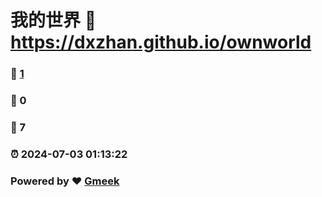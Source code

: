 # 我的世界 :link: https://dxzhan.github.io/ownworld 
### :page_facing_up: [1](https://dxzhan.github.io/ownworld/tag.html) 
### :speech_balloon: 0 
### :hibiscus: 7 
### :alarm_clock: 2024-07-03 01:13:22 
### Powered by :heart: [Gmeek](https://github.com/Meekdai/Gmeek)
